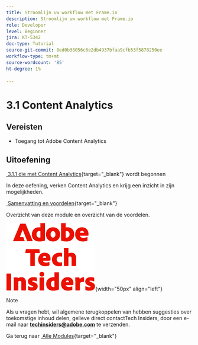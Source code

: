 ```yaml
---
title: Stroomlijn uw workflow met Frame.io
description: Stroomlijn uw workflow met Frame.io
role: Developer
level: Beginner
jira: KT-5342
doc-type: Tutorial
source-git-commit: 8ed0b38056c6e2db4937bfaa9cfb53f5878250ee
workflow-type: tm+mt
source-wordcount: '85'
ht-degree: 1%

---
```


# 3.1 Content Analytics

## Vereisten

- Toegang tot Adobe Content Analytics

## Uitoefening

[&#x200B; 3.1.1 die met Content Analytics &#x200B;](./ex1.md){target="_blank"} wordt begonnen

In deze oefening, verken Content Analytics en krijg een inzicht in zijn mogelijkheden.

[&#x200B; Samenvatting en voordelen &#x200B;](./summary.md){target="_blank"}

Overzicht van deze module en overzicht van de voordelen.

![&#x200B; Indexen van de Tech &#x200B;](./../../../../assets/images/techinsiders.png){width="50px" align="left"}

>[!NOTE]
>
>Als u vragen hebt, wil algemene terugkoppelen van hebben suggesties over toekomstige inhoud delen, gelieve direct contactTech Insiders, door een e-mail naar **techinsiders@adobe.com** te verzenden.

Ga terug naar [&#x200B; Alle Modules &#x200B;](./../../../../overview.md){target="_blank"}
